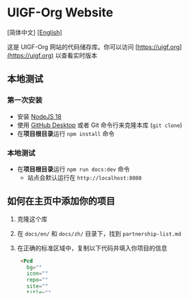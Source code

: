 # UIGF-Org Website

[简体中文] [[English]](./README-EN.md)

这是 UIGF-Org 网站的代码储存库。你可以访问 [https://uigf.org](https://uigf.org) 以查看实时版本

## 本地测试

### 第一次安装

- 安装 [NodeJS 18](https://nodejs.org/en/download/)
- 使用 [GitHub Desktop](https://desktop.github.com/) 或者 Git 命令行来克隆本库 (`git clone`)
- 在**项目根目录**运行 `npm install` 命令

### 本地测试

- 在**项目根目录**运行 `npm run docs:dev` 命令
  - 站点会默认运行在 `http://localhost:8080` 

## 如何在主页中添加你的项目

1. 克隆这个库

2. 在 `docs/en/` 和 `docs/zh/` 目录下，找到 `partnership-list.md`

3. 在正确的标准区域中，复制以下代码并填入你项目的信息

   ```html
    <Pcd
      bg=""
      icon=""
      repo=""
      site=""
      title=""
      desc="">
      <Pcb label="UIGF vx.x" :games="['ys', 'sr', 'zzz_']" bg=""></Pcb>
      <Pcb bg="">Text</Pcb>
    </Pcd>
   ```

   - 字段解释
     - **`bg`**: 项目截图或宣传图的 URL
     - **`icon`**: 项目图标的 URL
     - **`repo`**: 项目代码库的 URL
     - **`site`**: 项目主页的 URL
     - **`title`**: 你的项目名称
     - **`desc`**: 你的项目介绍
     - **`games`**: 你的项目支持的游戏列表，可选值为 `ys`,`ys_`,`sr`,`sr_`,`zzz`,`zzz_`，后面的 `_` 表示不支持，按照原神、星铁、绝区零的顺序填写
       - 项目支持 UIGF v4.0且支持原神、星铁、绝区零，应填写 `label="UIGF v4.0" :games="['ys', 'sr', 'zzz']"`
       - 项目支持 UIGF v2.2，应填写 `label="UIGF v2.2" :games="['ys']"`
       - 若有追加说明，可使用 `<Pcb>Text</Pcb>` 标签，其中 `Text` 为你的说明文字
     - **`bg`**: 可选字段，你的说明文字的背景颜色，可选值为 `red`, `blue`, `green`, `yellow`, `purple`,`white`
     
   - 我们建议在本项目的 `docs/.vuepress/public/partnerships` 目录下以你的项目名称创建一个文件夹，并上传相关图片资源。 如果你创建的资源路径为 `docs/.vuepress/public/partnerships/sample-project/logo.png`，则其 URL 路径可以写为`https://uigf.org/partnerships/sample-project/logo.png` 或 `/partnerships/sample-project/logo.png`

4. 保存你的更改；开启一个 Pull Request 将更改提交到本库的主分支中

   - 请在 PR 评论区中上传一份你项目导出的 Json 数据文件作为参考
